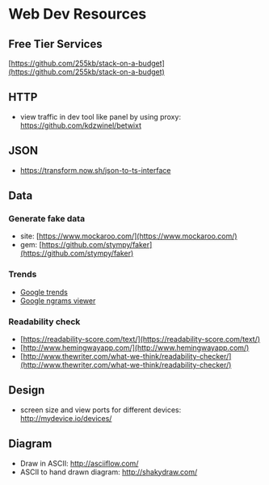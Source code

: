 # Web Dev Resources

## Free Tier Services

[https://github.com/255kb/stack-on-a-budget](https://github.com/255kb/stack-on-a-budget)

## HTTP
- view traffic in dev tool like panel by using proxy: https://github.com/kdzwinel/betwixt

## JSON
- https://transform.now.sh/json-to-ts-interface

## Data

### Generate fake data
* site: [https://www.mockaroo.com/](https://www.mockaroo.com/)
* gem: [https://github.com/stympy/faker](https://github.com/stympy/faker)

### Trends
* [Google trends](https://www.google.com/trends/)
* [Google ngrams viewer](https://books.google.com/ngrams)

### Readability check
* [https://readability-score.com/text/](https://readability-score.com/text/)
* [http://www.hemingwayapp.com/](http://www.hemingwayapp.com/)
* [http://www.thewriter.com/what-we-think/readability-checker/](http://www.thewriter.com/what-we-think/readability-checker/)

## Design
- screen size and view ports for different devices: http://mydevice.io/devices/

## Diagram
- Draw in ASCII: http://asciiflow.com/
- ASCII to hand drawn diagram: http://shakydraw.com/
